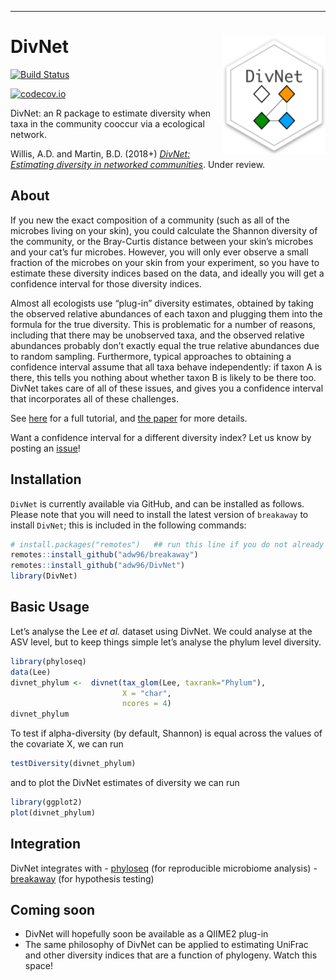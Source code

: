-----

# DivNet <img src="docs/divnet-logo.png" align="right" width="165px"/>

[![Build
Status](https://travis-ci.org/adw96/DivNet.svg?branch=master)](https://travis-ci.org/adw96/DivNet)
<!-- [![AppVeyor Build Status](https://ci.appveyor.com/api/projects/status/github/adw96/DivNet?branch=master&svg=true)](https://ci.appveyor.com/project/adw96/DivNet) -->
[![codecov.io](https://codecov.io/gh/adw96/DivNet/coverage.svg?branch=master)](https://codecov.io/gh/adw96/DivNet?branch=master)

DivNet: an R package to estimate diversity when taxa in the community
cooccur via a ecological network.

Willis, A.D. and Martin, B.D. (2018+) [*DivNet: Estimating diversity in
networked
communities*](https://www.biorxiv.org/content/early/2018/04/21/305045).
Under review.

## About

If you new the exact composition of a community (such as all of the
microbes living on your skin), you could calculate the Shannon diversity
of the community, or the Bray-Curtis distance between your skin’s
microbes and your cat’s fur microbes. However, you will only ever
observe a small fraction of the microbes on your skin from your
experiment, so you have to estimate these diversity indices based on the
data, and ideally you will get a confidence interval for those diversity
indices.

Almost all ecologists use “plug-in” diversity estimates, obtained by
taking the observed relative abundances of each taxon and plugging them
into the formula for the true diversity. This is problematic for a
number of reasons, including that there may be unobserved taxa, and the
observed relative abundances probably don’t exactly equal the true
relative abundances due to random sampling. Furthermore, typical
approaches to obtaining a confidence interval assume that all taxa
behave independently: if taxon A is there, this tells you nothing about
whether taxon B is likely to be there too. DivNet takes care of all of
these issues, and gives you a confidence interval that incorporates all
of these challenges.

See
[here](https://github.com/adw96/DivNet/blob/master/vignettes/getting-started.Rmd)
for a full tutorial, and [the
paper](https://www.biorxiv.org/content/early/2018/04/21/305045) for more
details.

Want a confidence interval for a different diversity index? Let us know
by posting an [issue](https://github.com/adw96/DivNet/issues)\!

## Installation

`DivNet` is currently available via GitHub, and can be installed as
follows. Please note that you will need to install the latest version of
`breakaway` to install `DivNet`; this is included in the following
commands:

``` r
# install.packages("remotes")   ## run this line if you do not already have remotes installed
remotes::install_github("adw96/breakaway")
remotes::install_github("adw96/DivNet")
library(DivNet)
```

## Basic Usage

Let’s analyse the Lee *et al.* dataset using DivNet. We could analyse at
the ASV level, but to keep things simple let’s analyse the phylum level
diversity.

``` r
library(phyloseq)
data(Lee)
divnet_phylum <-  divnet(tax_glom(Lee, taxrank="Phylum"),
                         X = "char",
                         ncores = 4)
divnet_phylum
```

To test if alpha-diversity (by default, Shannon) is equal across the
values of the covariate X, we can run

``` r
testDiversity(divnet_phylum)
```

and to plot the DivNet estimates of diversity we can run

``` r
library(ggplot2)
plot(divnet_phylum)
```

## Integration

DivNet integrates with - [phyloseq](https://joey711.github.io/phyloseq/)
(for reproducible microbiome analysis) -
[breakaway](https://github.com/adw96/breakaway) (for hypothesis testing)

## Coming soon

  - DivNet will hopefully soon be available as a QIIME2 plug-in
  - The same philosophy of DivNet can be applied to estimating UniFrac
    and other diversity indices that are a function of phylogeny. Watch
    this space\!
